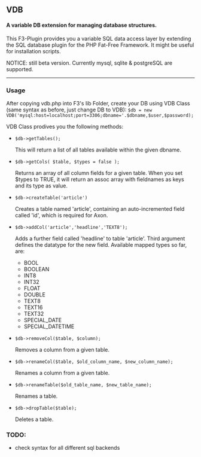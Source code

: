## VDB
#### A variable DB extension for managing database structures.

This F3-Plugin provides you a variable SQL data access layer by extending the SQL database plugin for the PHP Fat-Free Framework.
It might be useful for installation scripts.

NOTICE: still beta version. Currently mysql, sqlite & postgreSQL are supported.

***

### Usage

After copying vdb.php into F3's lib Folder, create your DB using VDB Class (same syntax as before, just change DB to VDB):
`$db = new VDB('mysql:host=localhost;port=3306;dbname='.$dbname,$user,$password);`

VDB Class prodives you the following methods:

- 	`$db->getTables();`
	
	This will return a list of all tables available within the given dbname.

-	`$db->getCols( $table, $types = false );`

	Returns an array of all column fields for a given table. When you set $types to TRUE, it will return an assoc array with fieldnames as keys and its type as value.
	
- 	`$db->createTable('article')`
	
	Creates a table named 'article', containing an auto-incremented field called 'id', which is required for Axon.

- 	`$db->addCol('article','headline','TEXT8');`
	
	Adds a further field called 'headline' to table 'article'. Third argument defines the datatype for the new field.
	Available mapped types so far, are:
	
	- BOOL
	- BOOLEAN
	- INT8
	- INT32
	- FLOAT
	- DOUBLE
	- TEXT8
	- TEXT16
	- TEXT32
	- SPECIAL_DATE
	- SPECIAL_DATETIME	
	
	
-	`$db->removeCol($table, $column);`

	Removes a column from a given table.
	
-	`$db->renameCol($table, $old_column_name, $new_column_name);`

	Renames a column from a given table.	
	
-	`$db->renameTable($old_table_name, $new_table_name);` 
	
	Renames a table.
	
-	`$db->dropTable($table);`

	Deletes a table.


### TODO:

-	check syntax for all different sql backends